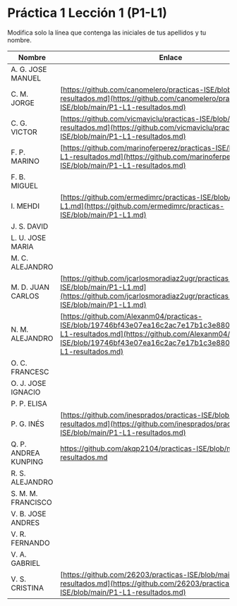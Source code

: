 # Práctica 1 Lección 1 (P1-L1)

Modifica solo la línea que contenga las iniciales de tus apellidos y tu nombre.

| Nombre       | Enlace                                                                   |
| --------------- | ---------------------------------------------------------- |
| A. G. JOSE MANUEL | <!--enlace-->                                                           |
| C. M. JORGE | [https://github.com/canomelero/practicas-ISE/blob/main/P1-L1-resultados.md](https://github.com/canomelero/practicas-ISE/blob/main/P1-L1-resultados.md)                                                          |
| C. G. VICTOR | [https://github.com/vicmaviclu/practicas-ISE/blob/main/P1-L1-resultados.md](https://github.com/vicmaviclu/practicas-ISE/blob/main/P1-L1-resultados.md)                                                           |
| F. P. MARINO | [https://github.com/marinoferperez/practicas-ISE/blob/main/P1-L1-resultados.md](https://github.com/marinoferperez/practicas-ISE/blob/main/P1-L1-resultados.md) |
| F. B. MIGUEL | <!--enlace-->                                                           |
| I. MEHDI | [https://github.com/ermedimrc/practicas-ISE/blob/main/P1-L1.md](https://github.com/ermedimrc/practicas-ISE/blob/main/P1-L1.md)     |
| J. S. DAVID | <!--enlace-->                                                           |
| L. U. JOSE MARIA | <!--enlace-->                                                           |
| M. C. ALEJANDRO | <!--enlace-->                                                           |
| M. D. JUAN CARLOS | [https://github.com/jcarlosmoradiaz2ugr/practicas-ISE/blob/main/P1-L1.md](https://github.com/jcarlosmoradiaz2ugr/practicas-ISE/blob/main/P1-L1.md)|
| N. M. ALEJANDRO | [https://github.com/Alexanm04/practicas-ISE/blob/19746bf43e07ea16c2ac7e17b1c3e880d84a95c6/P1-L1-resultados.md](https://github.com/Alexanm04/practicas-ISE/blob/19746bf43e07ea16c2ac7e17b1c3e880d84a95c6/P1-L1-resultados.md)                                                           |
| O. C. FRANCESC | <!--enlace-->                                                           |
| O. J. JOSE IGNACIO | <!--enlace-->                                                           |
| P. P. ELISA | <!--enlace-->                                                           |
| P. G. INÉS | [https://github.com/inesprados/practicas-ISE/blob/main/P1-L1-resultados.md](https://github.com/inesprados/practicas-ISE/blob/main/P1-L1-resultados.md)  |                                                   
| Q. P. ANDREA KUNPING | <!--enlace--> https://github.com/akqp2104/practicas-ISE/blob/main/P1-L1-resultados.md |
| R. S. ALEJANDRO | <!--enlace-->                                                           |
| S. M. M. FRANCISCO | <!--enlace-->                                                           |
| V. B. JOSE ANDRES | <!--enlace-->                                                           |
| V. R. FERNANDO | <!--enlace-->                                                           |
| V. A. GABRIEL | <!--enlace-->                                                           |
| V. S. CRISTINA |[https://github.com/26203/practicas-ISE/blob/main/P1-L1-resultados.md](https://github.com/26203/practicas-ISE/blob/main/P1-L1-resultados.md)|
